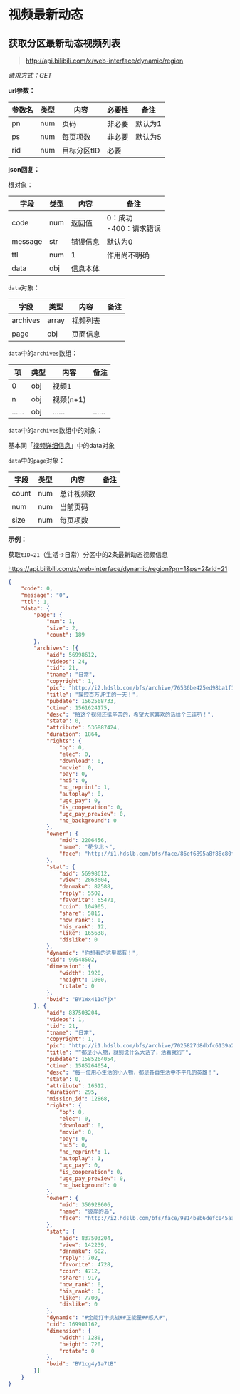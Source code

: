 # 视频最新动态

## 获取分区最新动态视频列表

> http://api.bilibili.com/x/web-interface/dynamic/region

*请求方式：GET*

**url参数：**

| 参数名 | 类型 | 内容        | 必要性 | 备注    |
| ------ | ---- | ----------- | ------ | ------- |
| pn     | num  | 页码        | 非必要 | 默认为1 |
| ps     | num  | 每页项数    | 非必要 | 默认为5 |
| rid    | num  | 目标分区tID | 必要   |         |

**json回复：**

根对象：

| 字段    | 类型 | 内容     | 备注                        |
| ------- | ---- | -------- | --------------------------- |
| code    | num  | 返回值   | 0：成功<br />-400：请求错误 |
| message | str  | 错误信息 | 默认为0                     |
| ttl     | num  | 1        | 作用尚不明确                |
| data    | obj  | 信息本体 |                             |

`data`对象：

| 字段     | 类型   | 内容     | 备注 |
| -------- | ------ | -------- | ---- |
| archives | array | 视频列表 |      |
| page     | obj    | 页面信息 |      |

`data`中的`archives`数组：

| 项   | 类型 | 内容      | 备注 |
| ---- | ---- | --------- | ---- |
| 0    | obj  | 视频1     |      |
| n    | obj  | 视频(n+1) |      |
| ……   | obj  | ……        | ……   |

`data`中的`archives`数组中的对象：

基本同「[视频详细信息](https://github.com/SocialSisterYi/bilibili-API-collect/blob/master/video/info.md#视频详细信息（avID/bvID互转）)」中的data对象

`data`中的`page`对象：

| 字段  | 类型 | 内容       | 备注 |
| ----- | ---- | ---------- | ---- |
| count | num  | 总计视频数 |      |
| num   | num  | 当前页码   |      |
| size  | num  | 每页项数   |      |

**示例：**

获取`tID=21`（生活->日常）分区中的2条最新动态视频信息

https://api.bilibili.com/x/web-interface/dynamic/region?pn=1&ps=2&rid=21

```json
{
	"code": 0,
	"message": "0",
	"ttl": 1,
	"data": {
		"page": {
			"num": 1,
			"size": 2,
			"count": 189
		},
		"archives": [{
			"aid": 56998612,
			"videos": 24,
			"tid": 21,
			"tname": "日常",
			"copyright": 1,
			"pic": "http://i2.hdslb.com/bfs/archive/76536be425ed98ba1f1b9aef1ada3a09f94c9f04.jpg",
			"title": "操控百万UP主的一天！",
			"pubdate": 1562568733,
			"ctime": 1561624175,
			"desc": "拍这个视频还挺辛苦的，希望大家喜欢的话给个三连叭！",
			"state": 0,
			"attribute": 536887424,
			"duration": 1864,
			"rights": {
				"bp": 0,
				"elec": 0,
				"download": 0,
				"movie": 0,
				"pay": 0,
				"hd5": 0,
				"no_reprint": 1,
				"autoplay": 0,
				"ugc_pay": 0,
				"is_cooperation": 0,
				"ugc_pay_preview": 0,
				"no_background": 0
			},
			"owner": {
				"mid": 2206456,
				"name": "花少北丶",
				"face": "http://i1.hdslb.com/bfs/face/86ef6895a8f88c80f2885e7eb9ba7989db437b93.jpg"
			},
			"stat": {
				"aid": 56998612,
				"view": 2863604,
				"danmaku": 82588,
				"reply": 5502,
				"favorite": 65471,
				"coin": 104905,
				"share": 5815,
				"now_rank": 0,
				"his_rank": 12,
				"like": 165638,
				"dislike": 0
			},
			"dynamic": "你想看的这里都有！",
			"cid": 99548502,
			"dimension": {
				"width": 1920,
				"height": 1080,
				"rotate": 0
			},
			"bvid": "BV1Wx411d7jX"
		}, {
			"aid": 837503204,
			"videos": 1,
			"tid": 21,
			"tname": "日常",
			"copyright": 1,
			"pic": "http://i1.hdslb.com/bfs/archive/7025827d8dbfc6139a2d066daa51a08897282534.jpg",
			"title": "“都是小人物，就别说什么大话了，活着就行”",
			"pubdate": 1585264054,
			"ctime": 1585264054,
			"desc": "每一位用心生活的小人物，都是各自生活中不平凡的英雄！",
			"state": 0,
			"attribute": 16512,
			"duration": 295,
			"mission_id": 12868,
			"rights": {
				"bp": 0,
				"elec": 0,
				"download": 0,
				"movie": 0,
				"pay": 0,
				"hd5": 0,
				"no_reprint": 1,
				"autoplay": 1,
				"ugc_pay": 0,
				"is_cooperation": 0,
				"ugc_pay_preview": 0,
				"no_background": 0
			},
			"owner": {
				"mid": 350928606,
				"name": "彼岸的岛",
				"face": "http://i2.hdslb.com/bfs/face/9814b8b6defc045aa07c3bb08e8a30e63afd9f3e.jpg"
			},
			"stat": {
				"aid": 837503204,
				"view": 142239,
				"danmaku": 602,
				"reply": 702,
				"favorite": 4728,
				"coin": 4712,
				"share": 917,
				"now_rank": 0,
				"his_rank": 0,
				"like": 7700,
				"dislike": 0
			},
			"dynamic": "#全能打卡挑战##正能量##感人#",
			"cid": 169901162,
			"dimension": {
				"width": 1280,
				"height": 720,
				"rotate": 0
			},
			"bvid": "BV1cg4y1a7tB"
		}]
	}
}
```

